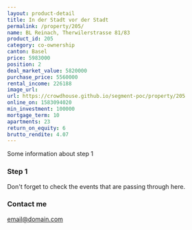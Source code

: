 ```yaml
---
layout: product-detail
title: In der Stadt vor der Stadt
permalink: /property/205/
name: BL Reinach, Therwilerstrasse 81/83
product_id: 205
category: co-ownership
canton: Basel
price: 5983000
position: 2
deal_market_value: 5820000
purchase_price: 5560000
rental_income: 226188
image_url:
url: https://crowdhouse.github.io/segment-poc/property/205
online_on: 1583094020
min_investment: 100000
mortgage_term: 10
apartments: 23
return_on_equity: 6
brutto_rendite: 4.07
---
```


Some information about step 1


### Step 1

Don't forget to check the events that are passing through here.

### Contact me

[email@domain.com](mailto:email@domain.com)

